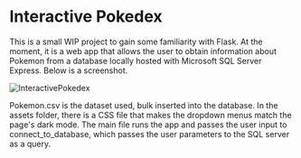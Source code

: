 # Interactive Pokedex
This is a small WIP project to gain some familiarity with Flask. At the moment, it is a web app that allows the user to obtain information about Pokemon from a database locally hosted with Microsoft SQL Server Express. Below is a screenshot.

![InteractivePokedex](https://github.com/user-attachments/assets/f40c5ae8-96f7-4552-a65d-d9b73a0e61d2)

Pokemon.csv is the dataset used, bulk inserted into the database. In the assets folder, there is a CSS file that makes the dropdown menus match the page's dark mode. The main file runs the app and passes the user input to connect_to_database, which passes the user parameters to the SQL server as a query.
